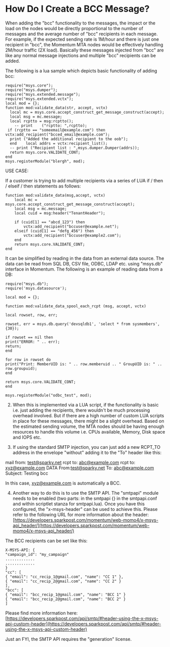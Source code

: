 # How Do I Create a BCC Message?

When adding the "bcc" functionality to the messages, the impact or the load on the nodes would be directly proportional to the number of messages and the average number of "bcc" recipients in each message. For example, if the expected sending rate is 1M/hour and there is just one recipient in "bcc", the Momentum MTA nodes would be effectively handling 2M/hour traffic (2X load). Basically these messages injected from "bcc" are like any normal message injections and multiple "bcc" recipients can be added.

The following is a lua sample which depicts basic functionality of adding bcc:

```
require("msys.core");
require("msys.dumper");
require("msys.extended.message");
require("msys.extended.vctx");
local mod = {};
function mod:validate_data(str, accept, vctx)
  local mc = msys.core.accept_construct_get_message_construct(accept);
  local msg = mc.message;
  local rcptto = msg:rcptto();
    -- print    ("rcptto: ",rcptto);
 if (rcptto == "someemail@example.com") then vctx:add_recipient("bcced_email@example.com");
  print ("Added the additional recipient to the oob");
  end    local addrs = vctx:recipient_list();
  -- print ("Recipient list : ",msys.dumper.Dumper(addrs));
  return msys.core.VALIDATE_CONT;
end
msys.registerModule("blergh", mod);
```
USE CASE:

If a customer is trying to add multiple recipients via a series of LUA if / then / elseif / then statements as follows: 
```
function mod:validate_data(msg,accept, vctx)
    local mc = msys.core.accept_construct_get_message_construct(accept);
    local msg = mc.message;
    local cuid = msg:header("TenantHeader");
 
    if (cuid[1] == "abcd_123") then
        vctx:add_recipient("bccuser@example.net");
    elseif (cuid[1] == "defg_456") then
        vctx:add_recipient("bccuser@example2.com");
    end
    return msys.core.VALIDATE_CONT;
end
```

It can be simplified by reading in the data from an external data source. The data can be read from SQL DB, CSV file, ODBC, LDAP etc. using "msys.db" interface in Momentum. The following is an example of reading data from a DB:
```
require("msys.db");
require('msys.datasource');
 
local mod = {};
 
function mod:validate_data_spool_each_rcpt (msg, accept, vctx)
 
local rowset, row, err;
 
rowset, err = msys.db.query('devsqldb1', 'select * from sysmembers', {30});
 
if rowset == nil then
print("ERROR: " .. err);
return;
end
 
for row in rowset do
print("Print: MemberUID is: " .. row.memberuid .. " GroupUID is: " .. row.groupuid);
end
 
return msys.core.VALIDATE_CONT;
end
 
msys.registerModule("odbc_test", mod);
```

2. When this is implemented via a LUA script, if the functionality is basic i.e. just adding the recipients, there wouldn't be much processing overhead involved. But if there are a high number of custom LUA scripts in place for these messages, there might be a slight overhead. Based on the estimated sending volume, the MTA nodes should be having enough resources to handle this volume i.e. CPUs available, Memory, Disk space and IOPS etc.

3. If using the standard SMTP injection, you can just add a new RCPT_TO address in the envelope "without" adding it to the "To" header like this:

mail from: test@sparky.net
rcpt to: abc@example.com
rcpt to: xyz@example.com
DATA
From:test@sparky.net
To: abc@example.com
Subject: Testing bcc

In this case, xyz@example.com is automatically a BCC.

4. Another way to do this is to use the SMTP API. The "smtpapi" module needs to be enabled (two parts: in the smtpapi {} in the smtpapi.conf and within scriptlet stanza for smtpapi.lua). Once you have this configured, the "x-msys-header" can be used to achieve this. Please refer to the following URL for more information about the header: [https://developers.sparkpost.com/momentum/web-momo4/x-msys-api_header/](https://developers.sparkpost.com/momentum/web-momo4/x-msys-api_header/)

The BCC recipients can be set like this:
```
X-MSYS-API: {
"campaign_id": "my_campaign"
.............
.............
}
"cc": [
{ "email": "cc_recip_1@gmail.com", "name": "CC 1" },
{ "email": "cc_recip_2@gmail.com", "name": "CC 2" }
],
"bcc": [
{ "email": "bcc_recip_1@gmail.com", "name": "BCC 1" }
{ "email": "bcc_recip_2@gmail.com", "name": "BCC 2" }
]
```
Please find more information here: [https://developers.sparkpost.com/api/smtp/#header-using-the-x-msys-api-custom-header](https://developers.sparkpost.com/api/smtp/#header-using-the-x-msys-api-custom-header)

Just an FYI, the SMTP API requires the "generation" license.